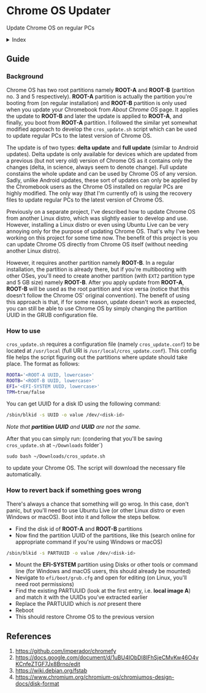 # Chrome OS Updater

Update Chrome OS on regular PCs

<details>
 <summary>Index</summary>
 
</details>

## Guide

### Background

Chrome OS has two root partitions namely **ROOT-A** and **ROOT-B** (partition no. 3 and 5 respectively). **ROOT-A** partition is actually the partition you're booting from (on regular installation) and **ROOT-B** partition is only used when you update your Chromebook from *About Chrome OS* page. It applies the update to **ROOT-B** and later the update is applied to **ROOT-A**, and finally, you boot from **ROOT-A** partition. I followed the similar yet somewhat modified approach to develop the `cros_update.sh` script which can be used to update regular PCs to the latest version of Chrome OS.

The update is of two types: **delta update** and **full update** (similar to Android updates). Delta update is only available for devices which are updated from a previous (but not very old) version of Chrome OS as it contains only the changes (delta, in science, always seem to denote change). Full update constains the whole update and can be used by Chrome OS of any version. Sadly, unlike Android updates, these sort of updates can only be applied by the Chromebook users as the Chrome OS installed on regular PCs are highly modified. The only way (that I'm currently of) is using the recovery files to update regular PCs to the latest version of Chrome OS.

Previously on a separate project, I've described how to update Chrome OS from another Linux distro, which was slightly easier to develop and use. However, installing a Linux distro or even using Ubuntu Live can be very annoying only for the purpose of updating Chrome OS. That's why I've been working on this project for some time now. The benefit of this project is you can update Chrome OS directly from Chrome OS itself (without needing another Linux distro).

However, it requires another partition namely **ROOT-B**. In a regular installation, the partition is already there, but if you're multibooting with other OSes, you'll need to create another partition (with `EXT2` partition type and 5 GB size) namely **ROOT-B**. After you apply update from **ROOT-A**, **ROOT-B** will be used as the root partition and vice versa (notice that this doesn't follow the Chrome OS' original convention). The benefit of using this approach is that, if for some reason, update doesn't work as expected, you can still be able to use Chrome OS by simply changing the partition UUID in the GRUB configuration file.

### How to use

`cros_update.sh` requires a configuration file (namely `cros_update.conf`) to be located at `/usr/local` (full URI is `/usr/local/cros_update.conf`). This config file helps the script figuring out the partitions where update should take place. The format as follows:
```sh
ROOTA='<ROOT-A UUID, lowercase>'
ROOTB='<ROOT-B UUID, lowercase>'
EFI='<EFI-SYSTEM UUID, lowercase>'
TPM=true/false
```

You can get UUID for a disk ID using the following command:
```bash
/sbin/blkid -s UUID -o value /dev/<disk-id>
```
*Note that **partition UUID** and **UUID** are not the same.*

After that you can simply run: (condering that you'll be saving `cros_update.sh` at `~/Downloads` folder`)
```
sudo bash ~/Downloads/cros_update.sh
```
to update your Chrome OS. The script will download the necessary file automatically.

### How to revert back if something goes wrong

There's always a chance that something will go wrog. In this case, don't panic, but you'll need to use Ubuntu Live (or other Linux distro or even Windows or macOS). Boot into it and follow the steps bellow.

- Find the disk id of **ROOT-A** and **ROOT-B** partitions
- Now find the partition UUID of the partitions, like this (search online for appropriate command if you're using Windows or macOS)
```sh
/sbin/blkid -s PARTUUID -o value /dev/<disk-id>
```
- Mount the **EFI-SYSTEM** partition using Disks or other tools or command line (for Windows and macOS users, this should already be mounted)
- Nevigate to `efi/boot/grub.cfg` and open for editing (on Linux, you'll need root permissions)
- Find the existing PARTUUID (look at the first entry, i.e. **local image A**) and match it with the UUIDs you've extracted earlier
- Replace the PARTUUID which is *not* present there
- Reboot
- This should restore Chrome OS to the previous version

## References
1. https://github.com/imperador/chromefy
2. https://docs.google.com/document/d/1uBU4IObDI8IFhSjeCMvKw46O4vKCnfeZTGF7Jx8Brno/edit
3. https://wiki.debian.org/fstab
4. https://www.chromium.org/chromium-os/chromiumos-design-docs/disk-format

